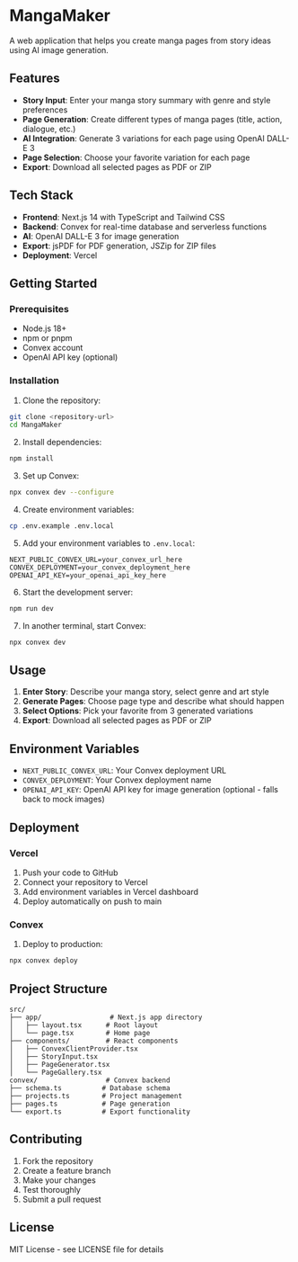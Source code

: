 # MangaMaker

A web application that helps you create manga pages from story ideas using AI image generation.

## Features

- **Story Input**: Enter your manga story summary with genre and style preferences
- **Page Generation**: Create different types of manga pages (title, action, dialogue, etc.)
- **AI Integration**: Generate 3 variations for each page using OpenAI DALL-E 3
- **Page Selection**: Choose your favorite variation for each page
- **Export**: Download all selected pages as PDF or ZIP

## Tech Stack

- **Frontend**: Next.js 14 with TypeScript and Tailwind CSS
- **Backend**: Convex for real-time database and serverless functions
- **AI**: OpenAI DALL-E 3 for image generation
- **Export**: jsPDF for PDF generation, JSZip for ZIP files
- **Deployment**: Vercel

## Getting Started

### Prerequisites

- Node.js 18+ 
- npm or pnpm
- Convex account
- OpenAI API key (optional)

### Installation

1. Clone the repository:
```bash
git clone <repository-url>
cd MangaMaker
```

2. Install dependencies:
```bash
npm install
```

3. Set up Convex:
```bash
npx convex dev --configure
```

4. Create environment variables:
```bash
cp .env.example .env.local
```

5. Add your environment variables to `.env.local`:
```
NEXT_PUBLIC_CONVEX_URL=your_convex_url_here
CONVEX_DEPLOYMENT=your_convex_deployment_here
OPENAI_API_KEY=your_openai_api_key_here
```

6. Start the development server:
```bash
npm run dev
```

7. In another terminal, start Convex:
```bash
npx convex dev
```

## Usage

1. **Enter Story**: Describe your manga story, select genre and art style
2. **Generate Pages**: Choose page type and describe what should happen
3. **Select Options**: Pick your favorite from 3 generated variations
4. **Export**: Download all selected pages as PDF or ZIP

## Environment Variables

- `NEXT_PUBLIC_CONVEX_URL`: Your Convex deployment URL
- `CONVEX_DEPLOYMENT`: Your Convex deployment name
- `OPENAI_API_KEY`: OpenAI API key for image generation (optional - falls back to mock images)

## Deployment

### Vercel

1. Push your code to GitHub
2. Connect your repository to Vercel
3. Add environment variables in Vercel dashboard
4. Deploy automatically on push to main

### Convex

1. Deploy to production:
```bash
npx convex deploy
```

## Project Structure

```
src/
├── app/                 # Next.js app directory
│   ├── layout.tsx      # Root layout
│   └── page.tsx        # Home page
├── components/         # React components
│   ├── ConvexClientProvider.tsx
│   ├── StoryInput.tsx
│   ├── PageGenerator.tsx
│   └── PageGallery.tsx
convex/                 # Convex backend
├── schema.ts          # Database schema
├── projects.ts        # Project management
├── pages.ts           # Page generation
└── export.ts          # Export functionality
```

## Contributing

1. Fork the repository
2. Create a feature branch
3. Make your changes
4. Test thoroughly
5. Submit a pull request

## License

MIT License - see LICENSE file for details